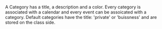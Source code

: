 A Category has a title, a description and a color. Every category is associated with a calendar and every event can be assoicated with a category. 
Default categories have the title: 'private' or  'buissness' and are stored on the class side.